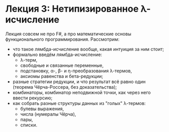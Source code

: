 # Лекция 3: Нетипизированное λ-исчисление

Лекция совсем не про F\#, а про математические основы функционального программирования. Рассмотрим:
- что такое лямбда-исчисление вообще, какая интуиция за ним стоит;
- формально введём лямбда-исчисление:
  - λ-терм,
  - свободные и связанные переменные,
  - подстановку, α-, β- и η-преобразования λ-термов,
  - аксиомы равенства и бета-редукции;
- разные стратегии редукции, и что результат всё равно один (теорема Чёрча-Россера, без доказательства);
- комбинаторы, комбинатор неподвижной точки, как через него ввести рекурсию;
- как собрать разные структуры данных из "голых" λ-термов:
  - булевы выражения,
  - числа (нумералы Чёрча),
  - пары,
  - списки.